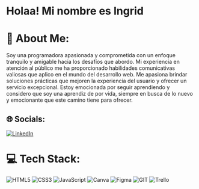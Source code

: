 # Holaa! Mi nombre es Ingrid

# 💫 About Me:
Soy una programadora apasionada y comprometida con un enfoque tranquilo y amigable hacia los desafíos que abordo. Mi experiencia en atención al público me ha proporcionado habilidades comunicativas valiosas que aplico en el mundo del desarrollo web. Me apasiona brindar soluciones prácticas que mejoren la experiencia del usuario y ofrecer un servicio excepcional. Estoy emocionada por seguir aprendiendo y considero que soy una aprendiz de por vida, siempre en busca de lo nuevo y emocionante que este camino tiene para ofrecer.


## 🌐 Socials:
[![LinkedIn](https://img.shields.io/badge/LinkedIn-%230077B5.svg?logo=linkedin&logoColor=white)](https://linkedin.com/in/https://www.linkedin.com/in/ingrid-karen-ba8941266/) 

# 💻 Tech Stack:
![HTML5](https://img.shields.io/badge/html5-%23E34F26.svg?style=for-the-badge&logo=html5&logoColor=white) ![CSS3](https://img.shields.io/badge/css3-%231572B6.svg?style=for-the-badge&logo=css3&logoColor=white) ![JavaScript](https://img.shields.io/badge/javascript-%23323330.svg?style=for-the-badge&logo=javascript&logoColor=%23F7DF1E) ![Canva](https://img.shields.io/badge/Canva-%2300C4CC.svg?style=for-the-badge&logo=Canva&logoColor=white) 	![Figma](https://img.shields.io/badge/figma-%23F24E1E.svg?style=for-the-badge&logo=figma&logoColor=white) ![GIT](https://img.shields.io/badge/Git-fc6d26?style=for-the-badge&logo=git&logoColor=white) ![Trello](https://img.shields.io/badge/Trello-%23026AA7.svg?style=for-the-badge&logo=Trello&logoColor=white)
